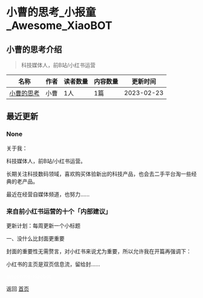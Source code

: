 # 小曹的思考_小报童_Awesome_XiaoBOT

## 小曹的思考介绍
> 科技媒体人，前B站/小红书运营  
  


|名称|作者|读者数量|内容数量|更新时间|
|---|---|---|---|---|
|[小曹的思考](https://xiaobot.net/p/cybercao?refer=9c3f1c95-a052-465a-9902-f6d75080262a)|小曹|1人|1篇|2023-02-23|

## 最近更新
### None

关于我：

科技媒体人，前B站/小红书运营。

长期关注科技数码领域，喜欢购买体验新出的科技产品，也会去二手平台淘一些经典的老产品。

最近在经营自媒体频道，也努力......

### 来自前小红书运营的十个「内部建议」

更新计划：每周更新一个小标题

一、没什么比封面更重要

封面的重要性无需赘言，对小红书来说尤为重要，所以允许我在开篇再强调下：

小红书的主页是双页信息流，留给封......


<a href="https://github.com/Reno9527/awesome-xiaobot" style="color: white; text-decoration: none;">awesome-xiaobot</a>

返回 [首页](../README.md)
